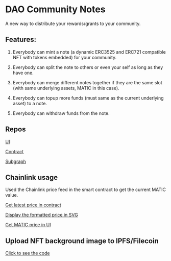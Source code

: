 # DAO Community Notes

A new way to distribute your rewards/grants to your community.

## Features:

1. Everybody can mint a note (a dynamic ERC3525 and ERC721 compatible NFT with tokens embedded) for your community.

2. Everybody can split the note to others or even your self as long as they have one.

3. Everybody can merge different notes together if they are the same slot (with same underlying assets, MATIC in this case).

4. Everybody can topup more funds (must same as the current underlying asset) to a note.

5. Everybody can withdraw funds from the note.

## Repos

[UI](https://github.com/crypto-notes/interface/tree/chainlink)

[Contract](https://github.com/crypto-notes/protocol)

[Subgraph](https://github.com/crypto-notes/notes-graph)

## Chainlink usage

Used the Chainlink price feed in the smart contract to get the current MATIC value.

[Get latest price in contract](https://github.com/crypto-notes/protocol/blob/chainlink/contracts/Cryptonotes.sol#L111)

[Display the formatted price in SVG](https://github.com/crypto-notes/protocol/blob/chainlink/contracts/NotesMetadataDescriptor.sol#L245)

[Get MATIC price in UI](https://github.com/crypto-notes/interface/blob/chainlink/src/components/Home/MyCryptonotes.tsx#L22)

## Upload NFT background image to IPFS/Filecoin

[Click to see the code](https://github.com/crypto-notes/interface/blob/chainlink/src/components/Home/MintDrawer.tsx#L82)

